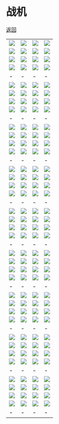 # 战机

[返回](../)

|                        |                        |                        |                        |
| ---------------------- | ---------------------- | ---------------------- | ---------------------- |
| ![](./plane-1-1-1.jpg) | ![](./plane-1-1-2.jpg) | ![](./plane-1-1-3.jpg) | ![](./plane-1-1-4.jpg) |
| ![](./plane-1-2-1.jpg) | ![](./plane-1-2-2.jpg) | ![](./plane-1-2-3.jpg) | ![](./plane-1-2-4.jpg) |
| ![](./plane-1-3-1.jpg) | ![](./plane-1-3-2.jpg) | ![](./plane-1-3-3.jpg) | ![](./plane-1-3-4.jpg) |
| ![](./plane-1-4-1.jpg) | ![](./plane-1-4-2.jpg) | ![](./plane-1-4-3.jpg) | ![](./plane-1-4-4.jpg) |
| -                      | -                      | -                      | -                      |
| ![](./plane-2-1-1.jpg) | ![](./plane-2-1-2.jpg) | ![](./plane-2-1-3.jpg) | ![](./plane-2-1-4.jpg) |
| ![](./plane-2-2-1.jpg) | ![](./plane-2-2-2.jpg) | ![](./plane-2-2-3.jpg) | ![](./plane-2-2-4.jpg) |
| ![](./plane-2-3-1.jpg) | ![](./plane-2-3-2.jpg) | ![](./plane-2-3-3.jpg) | ![](./plane-2-3-4.jpg) |
| ![](./plane-2-4-1.jpg) | ![](./plane-2-4-2.jpg) | ![](./plane-2-4-3.jpg) | ![](./plane-2-4-4.jpg) |
| -                      | -                      | -                      | -                      |
| ![](./plane-3-1-1.jpg) | ![](./plane-3-1-2.jpg) | ![](./plane-3-1-3.jpg) | ![](./plane-3-1-4.jpg) |
| ![](./plane-3-2-1.jpg) | ![](./plane-3-2-2.jpg) | ![](./plane-3-2-3.jpg) | ![](./plane-3-2-4.jpg) |
| ![](./plane-3-3-1.jpg) | ![](./plane-3-3-2.jpg) | ![](./plane-3-3-3.jpg) | ![](./plane-3-3-4.jpg) |
| ![](./plane-3-4-1.jpg) | ![](./plane-3-4-2.jpg) | ![](./plane-3-4-3.jpg) | ![](./plane-3-4-4.jpg) |
| -                      | -                      | -                      | -                      |
| ![](./plane-4-1-1.jpg) | ![](./plane-4-1-2.jpg) | ![](./plane-4-1-3.jpg) | ![](./plane-4-1-4.jpg) |
| ![](./plane-4-2-1.jpg) | ![](./plane-4-2-2.jpg) | ![](./plane-4-2-3.jpg) | ![](./plane-4-2-4.jpg) |
| ![](./plane-4-3-1.jpg) | ![](./plane-4-3-2.jpg) | ![](./plane-4-3-3.jpg) | ![](./plane-4-3-4.jpg) |
| ![](./plane-4-4-1.jpg) | ![](./plane-4-4-2.jpg) | ![](./plane-4-4-3.jpg) | ![](./plane-4-4-4.jpg) |
| -                      | -                      | -                      | -                      |
| ![](./plane-5-1-1.jpg) | ![](./plane-5-1-2.jpg) | ![](./plane-5-1-3.jpg) | ![](./plane-5-1-4.jpg) |
| ![](./plane-5-2-1.jpg) | ![](./plane-5-2-2.jpg) | ![](./plane-5-2-3.jpg) | ![](./plane-5-2-4.jpg) |
| ![](./plane-5-3-1.jpg) | ![](./plane-5-3-2.jpg) | ![](./plane-5-3-3.jpg) | ![](./plane-5-3-4.jpg) |
| ![](./plane-5-4-1.jpg) | ![](./plane-5-4-2.jpg) | ![](./plane-5-4-3.jpg) | ![](./plane-5-4-4.jpg) |
| -                      | -                      | -                      | -                      |
| ![](./plane-6-1-1.jpg) | ![](./plane-6-1-2.jpg) | ![](./plane-6-1-3.jpg) | ![](./plane-6-1-4.jpg) |
| ![](./plane-6-2-1.jpg) | ![](./plane-6-2-2.jpg) | ![](./plane-6-2-3.jpg) | ![](./plane-6-2-4.jpg) |
| ![](./plane-6-3-1.jpg) | ![](./plane-6-3-2.jpg) | ![](./plane-6-3-3.jpg) | ![](./plane-6-3-4.jpg) |
| ![](./plane-6-4-1.jpg) | ![](./plane-6-4-2.jpg) | ![](./plane-6-4-3.jpg) | ![](./plane-6-4-4.jpg) |
| -                      | -                      | -                      | -                      |
| ![](./plane-7-1-1.jpg) | ![](./plane-7-1-2.jpg) | ![](./plane-7-1-3.jpg) | ![](./plane-7-1-4.jpg) |
| ![](./plane-7-2-1.jpg) | ![](./plane-7-2-2.jpg) | ![](./plane-7-2-3.jpg) | ![](./plane-7-2-4.jpg) |
| ![](./plane-7-3-1.jpg) | ![](./plane-7-3-2.jpg) | ![](./plane-7-3-3.jpg) | ![](./plane-7-3-4.jpg) |
| ![](./plane-7-4-1.jpg) | ![](./plane-7-4-2.jpg) | ![](./plane-7-4-3.jpg) | ![](./plane-7-4-4.jpg) |
| -                      | -                      | -                      | -                      |
| ![](./plane-8-1-1.jpg) | ![](./plane-8-1-2.jpg) | ![](./plane-8-1-3.jpg) | ![](./plane-8-1-4.jpg) |
| ![](./plane-8-2-1.jpg) | ![](./plane-8-2-2.jpg) | ![](./plane-8-2-3.jpg) | ![](./plane-8-2-4.jpg) |
| ![](./plane-8-3-1.jpg) | ![](./plane-8-3-2.jpg) | ![](./plane-8-3-3.jpg) | ![](./plane-8-3-4.jpg) |
| ![](./plane-8-4-1.jpg) | ![](./plane-8-4-2.jpg) | ![](./plane-8-4-3.jpg) | ![](./plane-8-4-4.jpg) |
| -                      | -                      | -                      | -                      |
| ![](./plane-9-1-1.jpg) | ![](./plane-9-1-2.jpg) | ![](./plane-9-1-3.jpg) | ![](./plane-9-1-4.jpg) |
| ![](./plane-9-2-1.jpg) | ![](./plane-9-2-2.jpg) | ![](./plane-9-2-3.jpg) | ![](./plane-9-2-4.jpg) |
| ![](./plane-9-3-1.jpg) | ![](./plane-9-3-2.jpg) | ![](./plane-9-3-3.jpg) | ![](./plane-9-3-4.jpg) |
| ![](./plane-9-4-1.jpg) | ![](./plane-9-4-2.jpg) | ![](./plane-9-4-3.jpg) | ![](./plane-9-4-4.jpg) |
| -                      | -                      | -                      | -                      |
